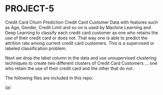 # PROJECT-5
Credit Card Churn Prediction
Credit Card Customer Data with features such as Age, Gender, Credit Limit and so on is used by Machine Learning and Deep Learning to classify each credit card customer as one who retains the use of their credit card or does not. That way one is able to predict the attrition rate among current credit card customers. This is a supervised or labeled classification problem.

Next we drop the label column in the data and use unsupervised clustering techniques to create two different clusters of Credit Card Customers ... one who retain the use of their credit card and the other that do not.

The following files are included in this repo:

(a) 

